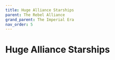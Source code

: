 ```yaml
---
title: Huge Alliance Starships
parent: The Rebel Alliance
grand_parent: The Imperial Era
nav_order: 5
---
```


# Huge Alliance Starships

